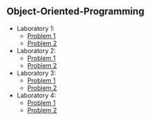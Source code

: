 ## Object-Oriented-Programming
 - Laboratory 1:
    - [Problem 1](https://github.com/Paraschiv-Stefan/Applied-Informatics/tree/AI1-website)
    - [Problem 2](https://github.com/Paraschiv-Stefan/Applied-Informatics/tree/lab_1)
-  Laboratory 2:
    - [Problem 1](https://github.com/Paraschiv-Stefan/Applied-Informatics/tree/lab_1)
    - [Problem 2](https://github.com/Paraschiv-Stefan/Applied-Informatics/tree/lab_2)
-  Laboratory 3:
    - [Problem 1](https://github.com/Paraschiv-Stefan/Applied-Informatics/tree/lab_1)
    - [Problem 2](https://github.com/Paraschiv-Stefan/Applied-Informatics/tree/lab_2)
-  Laboratory 4:
    - [Problem 1](https://github.com/Paraschiv-Stefan/Applied-Informatics/tree/lab_1)
    - [Problem 2](https://github.com/Paraschiv-Stefan/Applied-Informatics/tree/lab_2)
   
   
